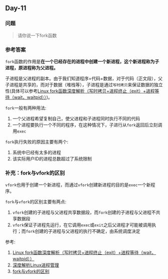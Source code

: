 ## Day-11

### 问题

> 请你说一下fork函数

### 参考答案

`fork`函数的作用是**在一个已经存在的进程中创建一个新进程，这个新进程称为子进程，原进程称为父进程。**

子进程是父进程的副本。由于我们知道程序=代码+数据，对于代码（正文段），父子进程是共享的，而对于数据（堆栈等），子进程是通过`写时拷贝`来保证数据的独立性(具体可以参考[Linux fork函数深度解析（写时拷贝+进程终止（exit）+进程等待（wait，waitpid））](https://blog.csdn.net/du1232/article/details/115360457))。

`fork`一般有两种用法:

1. 一个父进程希望复制自己，使父进程和子进程同时执行不同的代码
2. 一个进程要执行一个不同的程序，在这种情况下，子进行从`fork`返回后立刻调用`exec`

`fork`执行失败的原因主要有两个:

1. 系统中已经有太多的进程
2. 该实际用户ID的进程总数超过了系统限制

### 补充：fork与vfork的区别

`vfork`也用于创建一个新进程，而通过`vfork`创建新进程的目的是`exec`一个新程序。

`fork`与`vfork`的区别主要有两点:

1. `vfork`创建的子进程与父进程共享数据段，而`fork`创建的子进程与父进程不共享数据段
2. `vfork`保证子进程先运行，在它调用`exec`或`exit`之后父进程才可能被调用执行；而`fork`创建的子进程与父进程的执行不确定，由系统调度决定

参考:

1. [Linux fork函数深度解析（写时拷贝+进程终止（exit）+进程等待（wait，waitpid））](https://blog.csdn.net/du1232/article/details/115360457)
2. [深度解析Linux进程管理](https://blog.csdn.net/CZHLNN/article/details/114801517)
3. [fork与vfork的区别](https://blog.csdn.net/jianchi88/article/details/6985326)